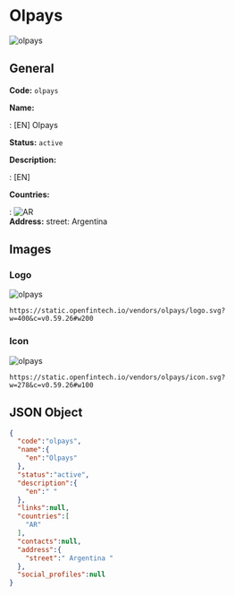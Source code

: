 
# Olpays 
![olpays](https://static.openfintech.io/vendors/olpays/logo.svg?w=400&c=v0.59.26#w200)  

## General 
 
**Code:** `olpays` 
 
**Name:** 
 
:	[EN] Olpays 
 
**Status:** `active` 
 
**Description:** 
 
: [EN]   
 
 
**Countries:** 
 
:	![AR](https://cdnjs.cloudflare.com/ajax/libs/flag-icon-css/3.3.0/flags/4x3/ar.svg#w24)  
**Address:** 
street:  Argentina  

## Images 

### Logo 
 
![olpays](https://static.openfintech.io/vendors/olpays/logo.svg?w=400&c=v0.59.26#w200)  

```
https://static.openfintech.io/vendors/olpays/logo.svg?w=400&c=v0.59.26#w200
```  

### Icon 
 
![olpays](https://static.openfintech.io/vendors/olpays/icon.svg?w=278&c=v0.59.26#w100)  

```
https://static.openfintech.io/vendors/olpays/icon.svg?w=278&c=v0.59.26#w100
```  

## JSON Object 

```json
{
  "code":"olpays",
  "name":{
    "en":"Olpays"
  },
  "status":"active",
  "description":{
    "en":" "
  },
  "links":null,
  "countries":[
    "AR"
  ],
  "contacts":null,
  "address":{
    "street":" Argentina "
  },
  "social_profiles":null
}
```  
